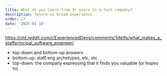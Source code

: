 ```yaml
---
title: What do you learn from 3+ years in a tech company?
description: Tenure vs broad experience
order: 27
date: '2025-01-10'
---
```


https://old.reddit.com/r/ExperiencedDevs/comments/1iite9s/what_makes_a_staffprincipal_software_engineer/

- top-down and bottom-up answers
- bottom-up: staff eng archetypes, etc, etc
- top-down: the company expressing that it finds you valuable (or hopes to)